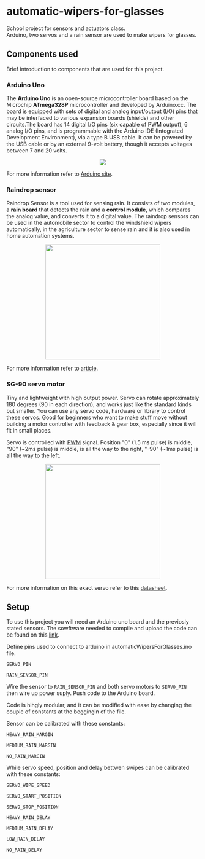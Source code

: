 # automatic-wipers-for-glasses
School project for sensors and actuators class.  
Arduino, two servos and a rain sensor are used to make wipers for glasses.

## Components used
Brief introduction to components that are used for this project.

### **Arduino Uno** 
The **Arduino Uno** is an open-source microcontroller board based on the Microchip **ATmega328P** microcontroller and developed by Arduino.cc.
The board is equipped with sets of digital and analog input/output (I/O) pins that may be interfaced to various expansion boards (shields)
and other circuits.The board has 14 digital I/O pins (six capable of PWM output), 6 analog I/O pins, and is programmable with the Arduino
IDE (Integrated Development Environment), via a type B USB cable. It can be powered by the USB cable or by an external 9-volt battery, 
though it accepts voltages between 7 and 20 volts. 

<p align="center">
  <img src="https://upload.wikimedia.org/wikipedia/commons/thumb/3/38/Arduino_Uno_-_R3.jpg/330px-Arduino_Uno_-_R3.jpg">
</p>

For more information refer to [Arduino site](https://www.arduino.cc/).

### **Raindrop sensor** 
Raindrop Sensor is a tool used for sensing rain. It consists of two modules, a **rain board** that detects the rain and a **control module**, 
which compares the analog value, and converts it to a digital value. The raindrop sensors can be 
used in the automobile sector to control the windshield wipers automatically, in the agriculture sector to sense rain and it is also used in home automation systems. 
 
<p align="center">
<img width="300" height="300" src="https://components101.com/sites/default/files/component_pin/Raindrop-Sensor.jpg">
</p>
 
For more information refer to [article](https://components101.com/sensors/rain-drop-sensor-module).
 
### **SG-90** servo motor
Tiny and lightweight with high output power. Servo can rotate approximately 180 degrees (90 in each direction), and works just like the standard kinds
but smaller. You can use any servo code, hardware or library to control these servos. Good for beginners who want to make stuff move without building a
motor controller with feedback & gear box, especially since it will fit in small places.

Servo is controlled with [PWM](https://en.wikipedia.org/wiki/Pulse-width_modulation) signal. Position "0" (1.5 ms pulse) is middle, "90" (~2ms pulse) is middle,
is all the way to the right, "-90" (~1ms pulse) is all the way to the left.


<p align="center">
<img width="300" height="300" src="https://cdn.bodanius.com/media/1/2ed102979_TowerPro-SG90-9G-micro-servo-motor_1500x750.webp"
</p>

For more information on this exact servo refer to this [datasheet](https://datasheetspdf.com/pdf/791970/TowerPro/SG90/1).
  
## Setup
To use this project you will need an Arduino uno board and the previosly stated sensors. 
The sowftware needed to compile and upload the code can be found on this [link](https://datasheetspdf.com/pdf/791970/TowerPro/SG90/1).
  
Define pins used to connect to arduino in automaticWipersForGlasses.ino file.
  
  `SERVO_PIN `
  
  `RAIN_SENSOR_PIN `
  
Wire the sensor to `RAIN_SENSOR_PIN` and both servo motors to `SERVO_PIN` then wire up power suply. Push code to the Arduino board.
  
Code is hihgly modular, and it can be modified with ease by changing the couple of constants at the beggingin of the file. 
  
Sensor can be calibrated with these constants:
  
`HEAVY_RAIN_MARGIN`
  
`MEDIUM_RAIN_MARGIN` 

`NO_RAIN_MARGIN` 

  While servo speed, position and delay bettwen swipes can be calibrated with these constants:
  
  `SERVO_WIPE_SPEED`
  
  `SERVO_START_POSITION`
  
  `SERVO_STOP_POSITION`
  
  `HEAVY_RAIN_DELAY`
  
  `MEDIUM_RAIN_DELAY`
  
  `LOW_RAIN_DELAY`
  
  `NO_RAIN_DELAY`
  
  
  


  
  
  
